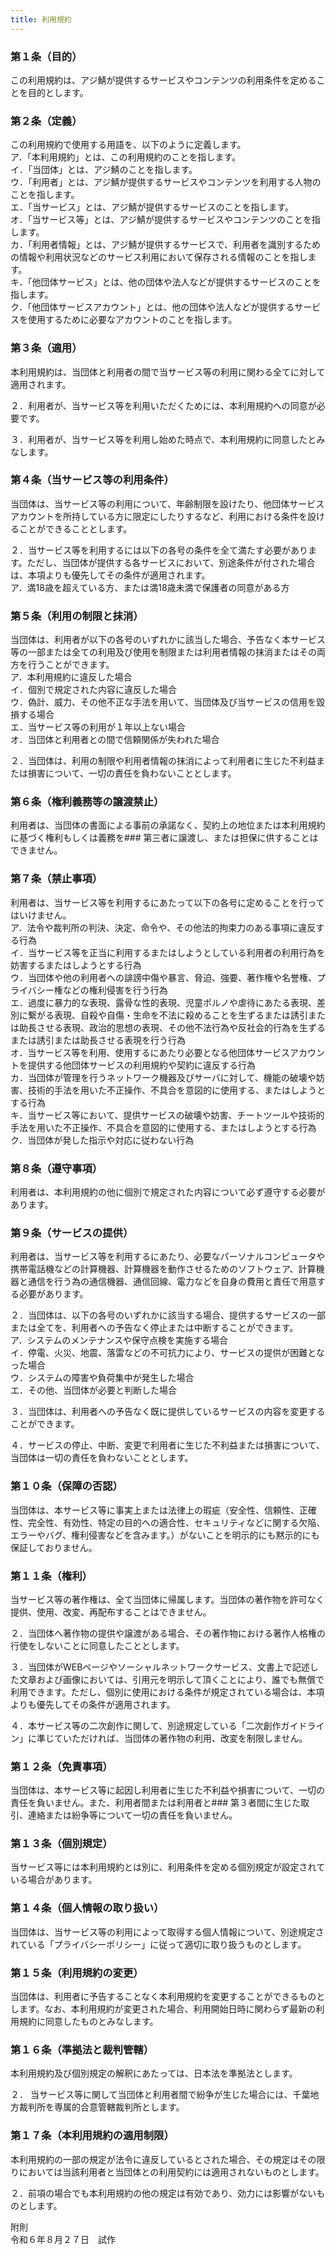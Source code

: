 ```yaml
---
title: 利用規約
---
```


### 第１条（目的）  
この利用規約は、アジ鯖が提供するサービスやコンテンツの利用条件を定めることを目的とします。  
  
### 第２条（定義）  
この利用規約で使用する用語を、以下のように定義します。  
ア．「本利用規約」とは、この利用規約のことを指します。  
イ．「当団体」とは、アジ鯖のことを指します。  
ウ．「利用者」とは、アジ鯖が提供するサービスやコンテンツを利用する人物のことを指します。  
エ．「当サービス」とは、アジ鯖が提供するサービスのことを指します。  
オ．「当サービス等」とは、アジ鯖が提供するサービスやコンテンツのことを指します。  
カ．「利用者情報」とは、アジ鯖が提供するサービスで、利用者を識別するための情報や利用状況などのサービス利用において保存される情報のことを指します。  
キ．「他団体サービス」とは、他の団体や法人などが提供するサービスのことを指します。  
ク．「他団体サービスアカウント」とは、他の団体や法人などが提供するサービスを使用するために必要なアカウントのことを指します。  
  
  
### 第３条（適用）  
本利用規約は、当団体と利用者の間で当サービス等の利用に関わる全てに対して適用されます。  
  
２．利用者が、当サービス等を利用いただくためには、本利用規約への同意が必要です。  
  
３．利用者が、当サービス等を利用し始めた時点で、本利用規約に同意したとみなします。  
  
  
### 第４条（当サービス等の利用条件）  
当団体は、当サービス等の利用について、年齢制限を設けたり、他団体サービスアカウントを所持している方に限定にしたりするなど、利用における条件を設けることができることとします。  
  
２．当サービス等を利用するには以下の各号の条件を全て満たす必要があります。ただし、当団体が提供する各サービスにおいて、別途条件が付された場合は、本項よりも優先してその条件が適用されます。  
ア．満18歳を超えている方、または満18歳未満で保護者の同意がある方  
  
  
### 第５条（利用の制限と抹消）  
当団体は、利用者が以下の各号のいずれかに該当した場合、予告なく本サービス等の一部または全ての利用及び使用を制限または利用者情報の抹消またはその両方を行うことができます。  
ア．本利用規約に違反した場合  
イ．個別で規定された内容に違反した場合  
ウ．偽計、威力、その他不正な手法を用いて、当団体及び当サービスの信用を毀損する場合  
エ．当サービス等の利用が１年以上ない場合  
オ．当団体と利用者との間で信頼関係が失われた場合  
  
２．当団体は、利用の制限や利用者情報の抹消によって利用者に生じた不利益または損害について、一切の責任を負わないこととします。  
  
  
### 第６条（権利義務等の譲渡禁止）  
利用者は、当団体の書面による事前の承諾なく、契約上の地位または本利用規約に基づく権利もしくは義務を### 第三者に譲渡し、または担保に供することはできません。  
  
  
### 第７条（禁止事項）  
利用者は、当サービス等を利用するにあたって以下の各号に定めることを行ってはいけません。  
ア．法令や裁判所の判決、決定、命令や、その他法的拘束力のある事項に違反する行為  
イ．当サービス等を正当に利用するまたはしようとしている利用者の利用行為を妨害するまたはしようとする行為  
ウ．当団体や他の利用者への誹謗中傷や暴言、脅迫、強要、著作権や名誉権、プライバシー権などの権利侵害を行う行為  
エ．過度に暴力的な表現、露骨な性的表現、児童ポルノや虐待にあたる表現、差別に繋がる表現、自殺や自傷・生命を不法に殺めることを生ずるまたは誘引または助長させる表現、政治的思想の表現、その他不法行為や反社会的行為を生ずるまたは誘引または助長させる表現を行う行為  
オ．当サービス等を利用、使用するにあたり必要となる他団体サービスアカウントを提供する他団体サービスの利用規約や契約に違反する行為  
カ．当団体が管理を行うネットワーク機器及びサーバに対して、機能の破壊や妨害、技術的手法を用いた不正操作、不具合を意図的に使用する、またはしようとする行為  
キ．当サービス等において、提供サービスの破壊や妨害、チートツールや技術的手法を用いた不正操作、不具合を意図的に使用する、またはしようとする行為  
ク．当団体が発した指示や対応に従わない行為  
  
  
### 第８条（遵守事項）  
利用者は、本利用規約の他に個別で規定された内容について必ず遵守する必要があります。  
  
  
### 第９条（サービスの提供）  
利用者は、当サービス等を利用するにあたり、必要なパーソナルコンピュータや携帯電話機などの計算機器、計算機器を動作させるためのソフトウェア、計算機器と通信を行う為の通信機器、通信回線、電力などを自身の費用と責任で用意する必要があります。  
  
２．当団体は、以下の各号のいずれかに該当する場合、提供するサービスの一部または全てを、利用者への予告なく停止または中断することができます。  
ア．システムのメンテナンスや保守点検を実施する場合  
イ．停電、火災、地震、落雷などの不可抗力により、サービスの提供が困難となった場合  
ウ．システムの障害や負荷集中が発生した場合  
エ．その他、当団体が必要と判断した場合  
  
３．当団体は、利用者への予告なく既に提供しているサービスの内容を変更することができます。  
  
４．サービスの停止、中断、変更で利用者に生じた不利益または損害について、当団体は一切の責任を負わないこととします。  
  
  
### 第１０条（保障の否認）  
当団体は、本サービス等に事実上または法律上の瑕疵（安全性、信頼性、正確性、完全性、有効性、特定の目的への適合性、セキュリティなどに関する欠陥、エラーやバグ、権利侵害などを含みます。）がないことを明示的にも黙示的にも保証しておりません。  
  
  
### 第１１条（権利）  
当サービス等の著作権は、全て当団体に帰属します。当団体の著作物を許可なく提供、使用、改変、再配布することはできません。  
  
２．当団体へ著作物の提供や譲渡がある場合、その著作物における著作人格権の行使をしないことに同意したこととします。  
  
３．当団体がWEBページやソーシャルネットワークサービス、文書上で記述した文章および画像においては、引用元を明示して頂くことにより、誰でも無償で利用できます。ただし、個別に使用における条件が規定されている場合は、本項よりも優先してその条件が適用されます。  
  
４．本サービス等の二次創作に関して、別途規定している「二次創作ガイドライン」に準じていただければ、当団体の著作物の利用、改変を制限しません。  
  
  
### 第１２条（免責事項）  
当団体は、本サービス等に起因し利用者に生じた不利益や損害について、一切の責任を負いません。また、利用者間または利用者と### 第３者間に生じた取引、連絡または紛争等について一切の責任を負いません。  
  
  
### 第１３条（個別規定）  
当サービス等には本利用規約とは別に、利用条件を定める個別規定が設定されている場合があります。  
  
  
### 第１４条（個人情報の取り扱い）  
当団体は、当サービス等の利用によって取得する個人情報について、別途規定されている「プライバシーポリシー」に従って適切に取り扱うものとします。  
  
  
### 第１５条（利用規約の変更）  
当団体は、利用者に予告することなく本利用規約を変更することができるものとします。なお、本利用規約が変更された場合、利用開始日時に関わらず最新の利用規約に同意したものとみなします。  
  
  
### 第１６条（準拠法と裁判管轄）  
本利用規約及び個別規定の解釈にあたっては、日本法を準拠法とします。  
  
２． 当サービス等に関して当団体と利用者間で紛争が生じた場合には、千葉地方裁判所を専属的合意管轄裁判所とします。  
  
  
### 第１７条（本利用規約の適用制限）  
本利用規約の一部の規定が法令に違反しているとされた場合、その規定はその限りにおいては当該利用者と当団体との利用契約には適用されないものとします。  
  
２．前項の場合でも本利用規約の他の規定は有効であり、効力には影響がないものとします。  
  
  
附則  
令和６年８月２７日　試作  
  